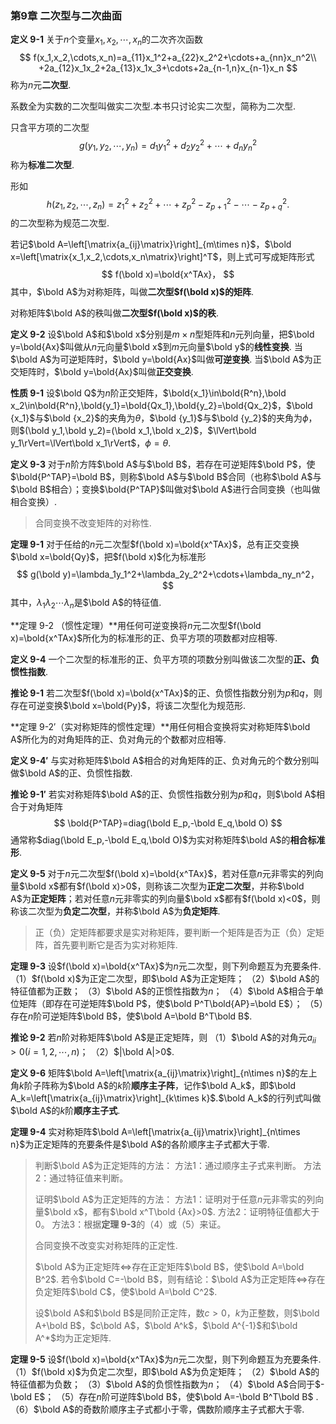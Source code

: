 ### 第9章	二次型与二次曲面

**定义 9-1**	关于$n$个变量$x_1,x_2,\cdots,x_n$的二次齐次函数
$$
f(x_1,x_2,\cdots,x_n)=a_{11}x_1^2+a_{22}x_2^2+\cdots+a_{nn}x_n^2\\
+2a_{12}x_1x_2+2a_{13}x_1x_3+\cdots+2a_{n-1,n}x_{n-1}x_n
$$
称为$n$元**二次型**.

系数全为实数的二次型叫做实二次型.本书只讨论实二次型，简称为二次型.

只含平方项的二次型
$$
g(y_1,y_2,\cdots,y_n)=d_1y_1^2+d_2y_2^2+\cdots+d_ny_n^2
$$
称为**标准二次型**.

形如
$$
h(z_1,z_2,\cdots,z_n)=z_1^2+z_2^2+\cdots+z_p^2-z_{p+1}^2-\cdots-z_{p+q}^2.
$$
的二次型称为规范二次型.

若记$\bold A=\left[\matrix{a_{ij}\matrix}\right]_{m\times n}$，$\bold x=\left[\matrix{x_1,x_2,\cdots,x_n\matrix}\right]^T$，则上式可写成矩阵形式
$$
f(\bold x)=\bold{x^TAx}，
$$
其中，$\bold A$为对称矩阵，叫做**二次型$f(\bold x)$的矩阵**.

对称矩阵$\bold A$的秩叫做**二次型$f(\bold x)$的秩**.

**定义 9-2**	设$\bold A$和$\bold x$分别是$m×n$型矩阵和$n$元列向量，把$\bold y=\bold{Ax}$叫做从$n$元向量$\bold x$到$m$元向量$\bold y$的**线性变换**.
当$\bold A$为可逆矩阵时，$\bold y=\bold{Ax}$叫做**可逆变换**.
当$\bold A$为正交矩阵时，$\bold y=\bold{Ax}$叫做**正交变换**.

**性质 9-1**	设$\bold Q$为$n$阶正交矩阵，$\bold{x_1}\in\bold{R^n},\bold x_2\in\bold{R^n},\bold{y_1}=\bold{Qx_1},\bold{y_2}=\bold{Qx_2}$，$\bold {x_1}$与$\bold {x_2}$的夹角为$\theta$，$\bold {y_1}$与$\bold {y_2}$的夹角为$\phi$，则$(\bold y_1,\bold y_2)=(\bold x_1,\bold x_2)$，$\lVert\bold y_1\rVert=\lVert\bold x_1\rVert$，$\phi=\theta$.

**定义 9-3**	对于$n$阶方阵$\bold A$与$\bold B$，若存在可逆矩阵$\bold P$，使$\bold{P^TAP}=\bold B$，则称$\bold A$与$\bold B$合同（也称$\bold A$与$\bold B$相合）；变换$\bold{P^TAP}$叫做对$\bold A$进行合同变换（也叫做相合变换）.

> 合同变换不改变矩阵的对称性.

**定理 9-1**	对于任给的$n$元二次型$f(\bold x)=\bold{x^TAx}$，总有正交变换$\bold x=\bold{Qy}$，把$f(\bold x)$化为标准形
$$
g(\bold y)=\lambda_1y_1^2+\lambda_2y_2^2+\cdots+\lambda_ny_n^2，
$$
其中，$\lambda_1\lambda_2\cdots\lambda_n$是$\bold A$的特征值.

**定理 9-2 （惯性定理）**用任何可逆变换将$n$元二次型$f(\bold x)=\bold{x^TAx}$所化为的标准形的正、负平方项的项数都对应相等.

**定义 9-4**	一个二次型的标准形的正、负平方项的项数分别叫做该二次型的**正、负惯性指数**.

**推论 9-1**	若二次型$f(\bold x)=\bold{x^TAx}$的正、负惯性指数分别为$p$和$q$，则存在可逆变换$\bold x=\bold{Py}$，将该二次型化为规范形.

**定理 9-2′（实对称矩阵的惯性定理）**用任何相合变换将实对称矩阵$\bold A$所化为的对角矩阵的正、负对角元的个数都对应相等.

**定义 9-4′**	与实对称矩阵$\bold A$相合的对角矩阵的正、负对角元的个数分别叫做$\bold A$的正、负惯性指数.

**推论 9-1′**	若实对称矩阵$\bold A$的正、负惯性指数分别为$p$和$q$，则$\bold A$相合于对角矩阵
$$
\bold{P^TAP}=diag(\bold E_p,-\bold E_q,\bold O)
$$
通常称$diag(\bold E_p,-\bold E_q,\bold O)$为实对称矩阵$\bold A$的**相合标准形**.

**定义 9-5**	对于$n$元二次型$f(\bold x)=\bold{x^TAx}$，若对任意$n$元非零实的列向量$\bold x$都有$f(\bold x)>0$，则称该二次型为**正定二次型**，并称$\bold A$为**正定矩阵**；若对任意$n$元非零实的列向量$\bold x$都有$f(\bold x)<0$，则称该二次型为**负定二次型**，并称$\bold A$为**负定矩阵**.

>正（负）定矩阵都要求是实对称矩阵，要判断一个矩阵是否为正（负）定矩阵，首先要判断它是否为实对称矩阵.

**定理 9-3**	设$f(\bold x)=\bold{x^TAx}$为$n$元二次型，则下列命题互为充要条件.
（1）$f(\bold x)$为正定二次型，即$\bold A$为正定矩阵；
（2）$\bold A$的特征值都为正数；
（3）$\bold A$的正惯性指数为$n$；
（4）$\bold A$相合于单位矩阵（即存在可逆矩阵$\bold P$，使$\bold P^T\bold{AP}=\bold E$）；
（5）存在$n$阶可逆矩阵$\bold B$，使$\bold A=\bold B^T\bold B$.

**推论 9-2**	若$n$阶对称矩阵$\bold A$是正定矩阵，则
（1）$\bold A$的对角元$a_{ii}>0(i=1,2,\cdots,n)$；
（2）$|\bold A|>0$.

**定义 9-6**	矩阵$\bold A=\left[\matrix{a_{ij}\matrix}\right]_{n\times n}$的左上角$k$阶子阵称为$\bold A$的$k$阶**顺序主子阵**，记作$\bold A_k$，即$\bold A_k=\left[\matrix{a_{ij}\matrix}\right]_{k\times k}$.$\bold A_k$的行列式叫做$\bold A$的$k$阶**顺序主子式**.

**定理 9-4**	实对称矩阵$\bold A=\left[\matrix{a_{ij}\matrix}\right]_{n\times n}$为正定矩阵的充要条件是$\bold A$的各阶顺序主子式都大于零.

>判断$\bold A$为正定矩阵的方法：
>方法1：通过顺序主子式来判断。
>方法2：通过特征值来判断。
>
>证明$\bold A$为正定矩阵的方法：
>方法1：证明对于任意$n$元非零实的列向量$\bold x$，都有$\bold x^T\bold {Ax}>0$.
>方法2：证明特征值都大于0。
>方法3：根据**定理 9-3**的（4）或（5）来证。
>
>合同变换不改变实对称矩阵的正定性.
>
>$\bold A$为正定矩阵$\Leftrightarrow$存在正定矩阵$\bold B$，使$\bold A=\bold B^2$.
>若令$\bold C=-\bold B$，则有结论：$\bold A$为正定矩阵$\Leftrightarrow$存在负定矩阵$\bold C$，使$\bold A=\bold C^2$.
>
>设$\bold A$和$\bold B$是同阶正定阵，数$c>0$，$k$为正整数，则$\bold A+\bold B$，$c\bold A$，$\bold A^k$，$\bold A^{-1}$和$\bold A^*$均为正定矩阵.

**定理 9-5**	设$f(\bold x)=\bold{x^TAx}$为$n$元二次型，则下列命题互为充要条件.
（1）$f(\bold x)$为负定二次型，即$\bold A$为负定矩阵；
（2）$\bold A$的特征值都为负数；
（3）$\bold A$的负惯性指数为$n$；
（4）$\bold A$合同于$-\bold E$；
（5）存在$n$阶可逆阵$\bold B$，使$\bold A=-\bold B^T\bold B$ .
（6）$\bold A$的奇数阶顺序主子式都小于零，偶数阶顺序主子式都大于零.